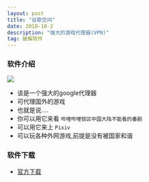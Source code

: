 ```yaml
---
layout: post
title: "谷歌空间"
date: 2018-10-2
description: "强大的游戏代理器(VPN)"
tag: 破解软件
---
```


### 软件介绍

![](http://www.gplayspace.com/src/img/ggspace.png)

* 该是一个强大的google代理器
* 可代理国外的游戏
* 也就是说....
* 你可以用它来看 `哔哩哔哩锁区中国大陆不能看的番剧`
* 可以用它来上 `Pixiv`
* 可以玩各种外网游戏,前提是没有被国家和谐

### 软件下载

* [官方下载](http://www.gplayspace.com/)